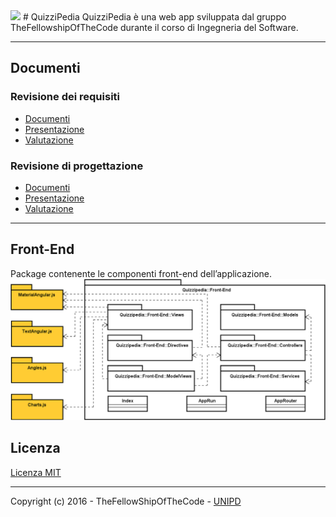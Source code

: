 <img src="http://thefellowshipofthecode.github.io/IMG/QP.jpg" data-canonical-src="http://thefellowshipofthecode.github.io/" height="400" />
# QuizziPedia
QuizziPedia è una web app sviluppata dal gruppo
TheFellowshipOfTheCode durante il corso di Ingegneria del Software.

- - -

## Documenti

### Revisione dei requisiti
  + [Documenti](https://goo.gl/cr0sWM)
  + [Presentazione](https://goo.gl/wgn8BP)
  + [Valutazione](http://www.math.unipd.it/~tullio/IS-1/2015/Progetto/RR/TheFellowshipOfTheCode.pdf)

### Revisione di progettazione
  + [Documenti](https://goo.gl/s2fpVe)
  + [Presentazione](https://goo.gl/he4oWb)
  + [Valutazione](http://www.math.unipd.it/~tullio/IS-1/2015/Progetto/RP/TheFellowshipOfTheCode.pdf)


- - -
## Front-End

Package contenente le componenti front-end dell’applicazione.
[<img src="https://raw.githubusercontent.com/TheFellowshipOfTheCode/Documenti/master/RP/DefinizioneDiProdotto/UML/Package/QuizziPedia_Front-end.png" data-canonical-src="https://goo.gl/s2fpVe" width="600" />](https://goo.gl/s2fpVe)

## Licenza

[Licenza MIT](https://github.com/TheFellowshipOfTheCode/QuizziPedia/blob/master/license)

- - -

Copyright (c) 2016 - TheFellowShipOfTheCode - [UNIPD](http://informatica.math.unipd.it/)
